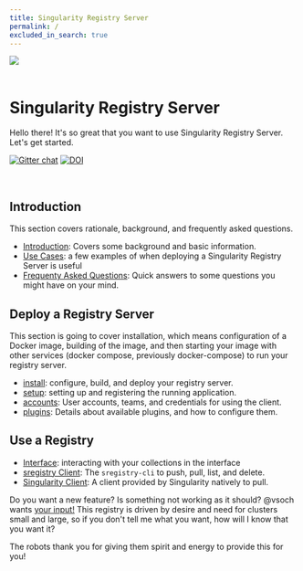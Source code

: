 ```yaml
---
title: Singularity Registry Server
permalink: /
excluded_in_search: true
---
```


<div style="float:right; margin-bottom:50px; color:#666">
</div>

<div>
    <img src="assets/img/logo.png" style="float:left">
</div><br><br>


# Singularity Registry Server

Hello there! It's so great that you want to use Singularity Registry Server. Let's get started. 

[![Gitter chat](https://badges.gitter.im/gitterHQ/gitter.png)](https://gitter.im/singularityhub/lobby)
[![DOI](https://joss.theoj.org/papers/10.21105/joss.00426/status.svg)](https://doi.org/10.21105/joss.00426)

<br>

## Introduction
This section covers rationale, background, and frequently asked questions.

 - [Introduction](docs/introduction): Covers some background and basic information.
 - [Use Cases](docs/use-cases): a few examples of when deploying a Singularity Registry Server is useful
 - [Frequenty Asked Questions](docs/faq): Quick answers to some questions you might have on your mind.

## Deploy a Registry Server
This section is going to cover installation, which means configuration of a Docker image, building of the image, and then starting your image with other services (docker compose, previously docker-compose) to run your registry server.

 - [install](docs/install): configure, build, and deploy your registry server.
 - [setup](docs/setup): setting up and registering the running application.
 - [accounts](docs/accounts/credentials): User accounts, teams, and credentials for using the client.
 - [plugins](docs/plugins): Details about available plugins, and how to configure them.

## Use a Registry

 - [Interface](docs/interface): interacting with your collections in the interface
 - [sregistry Client](docs/client): The `sregistry-cli` to push, pull, list, and delete.
 - [Singularity Client](docs/singularity-client): A client provided by Singularity natively to pull.

Do you want a new feature? Is something not working as it should? @vsoch wants [your input!](https://www.github.com/singularityhub/sregistry/issues) This registry is driven by desire and need for clusters small and large, so if you don't tell me what you want, how will I know that you want it?

The robots thank you for giving them spirit and energy to provide this for you!
